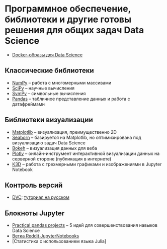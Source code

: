 # Программное обеспечение, библиотеки и другие готовы решения для общих задач Data Science

- [Docker-образы для Data Science](https://github.com/yang-zhang/docker-setup)

## Классические библиотеки

- [NumPy](https://numpy.org/) – работа с многомерными массивами
- [SciPy](https://www.scipy.org/) – научные вычисления
- [SymPy](http://sympy.org/) – символьные вычисления
- [Pandas](pandas) – табличное представление данных и работа с датафреймами

## Библиотеки визуализации

- [Matplotlib](http://matplotlib.org/) – визуализация, преимущественно 2D
- [Seaborn](https://seaborn.pydata.org/) – базируется на Matplotlib, но оптимизирована под визуализацию задач Data Science
- [Bokeh](https://bokeh.org/) – визуализация данных для веба
- [Plotly](https://plotly.com/python/) – онлайн-инструмент интерактивной визуализации данных на серверной стороне (публикация в интернете)
- [K3D](https://github.com/K3D-tools/K3D-jupyter) – работа с трехмерными графиками и изображениями в Jupyter Notebook

## Контроль версий

- [DVC](https://dvc.org/): [туториал на русском](https://proglib.io/p/git-dlya-data-science-kontrol-versiy-modeley-i-datasetov-s-pomoshchyu-dvc-2020-12-02)

## Блокноты Jupyter

- [Practical pandas projects](https://github.com/schlende/practical-pandas-projects) – 5 идей для совершенствования навыков Data Science
- [Ветка Reddit JupyterNotebooks](https://www.reddit.com/JupyterNotebooks)
- [Статистика с использованием языка Julia]
